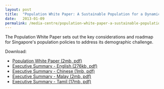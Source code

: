 ```yaml
---
layout: post
title:  "Population White Paper: A Sustainable Population for a Dynamic Singapore"
date:   2013-01-09
permalink: /media-centre/population-white-paper-a-sustainable-population-for-a-dynamic-singapore
---
```


The Population White Paper sets out the key considerations and roadmap for Singapore's population policies to address its demographic challenge.

Download:

* [Population White Paper (2mb, pdf)](isomerpages-stratgroup/images/PublicationImages/chart7.png.pdf)
* [Executive Summary - English (276kb, pdf)](isomerpages-stratgroup/images/PublicationImages/exec-summary-english.pdf)
* [Executive Summary - Chinese (1mb, pdf)](isomerpages-stratgroup/images/PublicationImages/exec-summary-chinese.pdf)
* [Executive Summary - Malay (2mb, pdf)](isomerpages-stratgroup/images/PublicationImages/exec-summary-malay.pdf)
* [Executive Summary - Tamil (17mb, pdf)](https://github.com/isomerpages/isomerpages-stratgroup/raw/master/images/PublicationImages/exec-summary-tamil.pdf)
